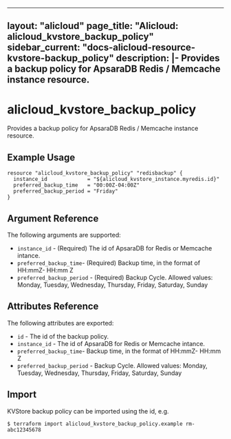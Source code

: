 
---
layout: "alicloud"
page_title: "Alicloud: alicloud_kvstore_backup_policy"
sidebar_current: "docs-alicloud-resource-kvstore-backup_policy"
description: |-
  Provides a backup policy for ApsaraDB Redis / Memcache instance resource.
---

# alicloud\_kvstore\_backup_policy

Provides a backup policy for ApsaraDB Redis / Memcache instance resource. 

## Example Usage

```
resource "alicloud_kvstore_backup_policy" "redisbackup" {
  instance_id             = "${alicloud_kvstore_instance.myredis.id}"
  preferred_backup_time   = "00:00Z-04:00Z"
  preferred_backup_period = "Friday"
}
```

## Argument Reference

The following arguments are supported:

* `instance_id` - (Required) The id of ApsaraDB for Redis or Memcache intance.
* `preferred_backup_time`- (Required) Backup time, in the format of HH:mmZ- HH:mm Z
* `preferred_backup_period` - (Required) Backup Cycle. Allowed values: Monday, Tuesday, Wednesday, Thursday, Friday, Saturday, Sunday

## Attributes Reference

The following attributes are exported:

* `id` - The id of the backup policy.
* `instance_id` - The id of ApsaraDB for Redis or Memcache intance.
* `preferred_backup_time`- Backup time, in the format of HH:mmZ- HH:mm Z
* `preferred_backup_period` - Backup Cycle. Allowed values: Monday, Tuesday, Wednesday, Thursday, Friday, Saturday, Sunday

## Import

KVStore backup policy can be imported using the id, e.g.

```
$ terraform import alicloud_kvstore_backup_policy.example rm-abc12345678    
```
